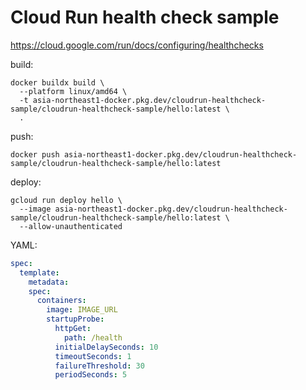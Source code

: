 # Cloud Run health check sample

https://cloud.google.com/run/docs/configuring/healthchecks

build:

```
docker buildx build \
  --platform linux/amd64 \
  -t asia-northeast1-docker.pkg.dev/cloudrun-healthcheck-sample/cloudrun-healthcheck-sample/hello:latest \
  .
```

push:

```
docker push asia-northeast1-docker.pkg.dev/cloudrun-healthcheck-sample/cloudrun-healthcheck-sample/hello:latest
```

deploy:

```
gcloud run deploy hello \
  --image asia-northeast1-docker.pkg.dev/cloudrun-healthcheck-sample/cloudrun-healthcheck-sample/hello:latest \
  --allow-unauthenticated
```

YAML:

```yml
spec:
  template:
    metadata:
    spec:
      containers:
        image: IMAGE_URL
        startupProbe:
          httpGet:
            path: /health
          initialDelaySeconds: 10
          timeoutSeconds: 1
          failureThreshold: 30
          periodSeconds: 5
```
